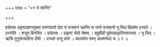 +++
title = "०१ यं रक्षन्ति"

+++

प्रचेतसः प्रकृष्टज्ञानयुक्ता वरुणादयो देवा यं यजमानं रक्षन्ति स जनो यजमानो नू चित् क्षिप्रमेव दभ्यते । दभ्नोति । शत्रून् हिनस्ति । प्रचेतसः । प्रकृष्टं चेतो येषाम् । बहुव्रीहौ पूर्वपदप्रकृतिस्वरत्वम् । नू चित् । ऋचि तुनुघेत्यादिना दीर्घः । दभ्यते दन्भु दम्भे । व्यत्ययेन श्यन् आत्मनेपदं च ॥ १ ॥
